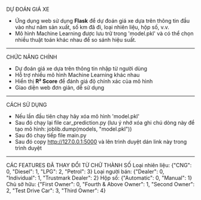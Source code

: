 DỰ ĐOÁN GIÁ XE
- Ứng dụng web sử dụng **Flask** để dự đoán giá xe dựa trên thông tin đầu vào như năm sản xuất, số km đã đi, loại nhiên liệu, hộp số, v.v.  
- Mô hình Machine Learning được lưu trữ trong 'model.pkl' và có thể chọn nhiều thuật toán khác nhau để so sánh hiệu suất.

---

CHỨC NĂNG CHÍNH
- Dự đoán giá xe dựa trên thông tin nhập từ người dùng  
- Hỗ trợ nhiều mô hình Machine Learning khác nhau  
- Hiển thị **R² Score** để đánh giá độ chính xác của mô hình  
- Giao diện web đơn giản, dễ sử dụng  

---

CÁCH SỬ DỤNG
- Nếu lần đầu tiên chạy hãy xóa mô hình 'model.pkl'
- Sau đó chạy lại file car_prediction.py (lưu ý nhớ xóa ghi chú dòng này để tạo mô hình: joblib.dump(models, "model.pkl"))
- Sau đó chạy tiếp file main.py
- Sau đó copy http://127.0.0.1:5000 và lên trình duyệt dán link này trong trình duyệt

---

CÁC FEATURES ĐÃ THAY ĐỔI TỪ CHỮ THÀNH SỐ
Loại nhiên liệu: {"CNG": 0, "Diesel": 1, "LPG": 2, "Petrol": 3}
Loại người bán: {"Dealer": 0, "Individual": 1, "Trustmark Dealer": 2}
Hộp số: {"Automatic": 0, "Manual": 1}
Chủ sở hữu: {"First Owner": 0, "Fourth & Above Owner": 1, "Second Owner": 2, "Test Drive Car": 3, "Third Owner": 4}
